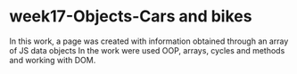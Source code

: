 # week17-Objects-Cars and bikes
In this work, a page was created with information obtained through an array of JS data objects
In the work were used OOP, arrays, cycles and methods and working with DOM.
